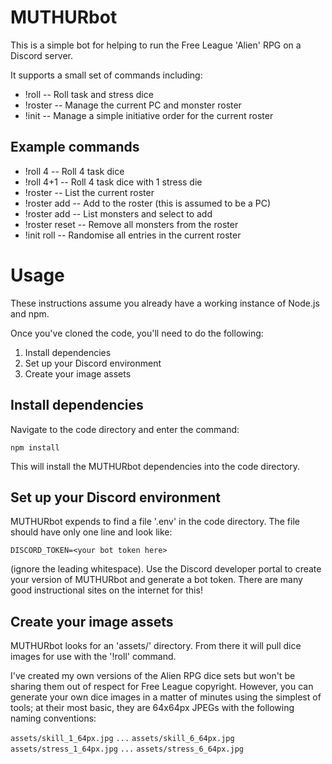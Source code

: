# MUTHURbot
This is a simple bot for helping to run the Free League 'Alien' RPG on a Discord server.

It supports a small set of commands including:

  * !roll   -- Roll task and stress dice
  * !roster -- Manage the current PC and monster roster
  * !init   -- Manage a simple initiative order for the current roster

## Example commands

  * !roll 4                   -- Roll 4 task dice
  * !roll 4+1                 -- Roll 4 task dice with 1 stress die
  * !roster                   -- List the current roster
  * !roster add <entityname>  -- Add <entityname> to the roster (this is assumed to be a PC)
  * !roster add               -- List monsters and select to add
  * !roster reset             -- Remove all monsters from the roster
  * !init roll                -- Randomise all entries in the current roster

# Usage
These instructions assume you already have a working instance of Node.js and npm.

Once you've cloned the code, you'll need to do the following:

  1. Install dependencies
  1. Set up your Discord environment
  1. Create your image assets

## Install dependencies
Navigate to the code directory and enter the command:

  `npm install`

This will install the MUTHURbot dependencies into the code directory.

## Set up your Discord environment
MUTHURbot expends to find a file '.env' in the code directory. The file 
should have only one line and look like:

  `DISCORD_TOKEN=<your bot token here>`

(ignore the leading whitespace). Use the Discord developer portal to create your 
version of MUTHURbot and generate a bot token. There are many good instructional 
sites on the internet for this!

## Create your image assets
MUTHURbot looks for an 'assets/' directory. From there it will pull dice images 
for use with the '!roll' command.

I've created my own versions of the Alien RPG dice sets but won't be sharing them 
out of respect for Free League copyright. However, you can generate your own 
dice images in a matter of minutes using the simplest of tools; at their most 
basic, they are 64x64px JPEGs with the following naming conventions:

  `assets/skill_1_64px.jpg`
  `...`
  `assets/skill_6_64px.jpg`
  `assets/stress_1_64px.jpg`
  `...`
  `assets/stress_6_64px.jpg`